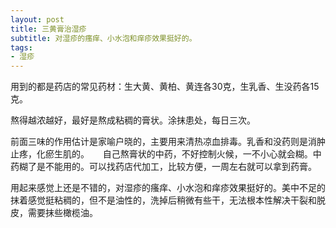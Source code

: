 ```yaml
---
layout: post
title: 三黄膏治湿疹 
subtitle: 对湿疹的瘙痒、小水泡和痒疹效果挺好的。
tags:
- 湿疹
---
```


用到的都是药店的常见药材：生大黄、黄柏、黄连各30克，生乳香、生没药各15克。

熬得越浓越好，最好是熬成粘稠的膏状。涂抹患处，每日三次。
     
前面三味的作用估计是家喻户晓的，主要用来清热凉血排毒。乳香和没药则是消肿止疼，化瘀生肌的。
	    　 
自己熬膏状的中药，不好控制火候，一不小心就会糊。中药糊了是不能用的。可以找药店代加工，比较方便，一周左右就可以拿到药膏。
		      
用起来感觉上还是不错的，对湿疹的瘙痒、小水泡和痒疹效果挺好的。美中不足的抹着感觉挺粘稠的，但不是油性的，洗掉后稍微有些干，无法根本性解决干裂和脱皮，需要抹些橄榄油。

